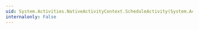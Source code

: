 ```yaml
---
uid: System.Activities.NativeActivityContext.ScheduleActivity(System.Activities.Activity,System.Activities.FaultCallback)
internalonly: False
---
```

